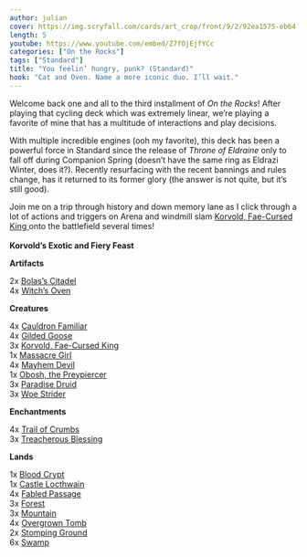 ```yaml
---
author: julian
cover: https://img.scryfall.com/cards/art_crop/front/9/2/92ea1575-eb64-43b5-b604-c6e23054f228.jpg?1571197150
length: 5
youtube: https://www.youtube.com/embed/Z7fOjEjfYCc
categories: ["On the Rocks"]
tags: ["Standard"]
title: "You feelin’ hungry, punk? (Standard)"
hook: "Cat and Oven. Name a more iconic duo. I’ll wait."
---
```


Welcome back one and all to the third installment of _On the Rocks_! After playing that cycling deck which was extremely linear, we’re playing a favorite of mine that has a multitude of interactions and play decisions.

With multiple incredible engines (ooh my favorite), this deck has been a powerful force in Standard since the release of _Throne of Eldraine_ only to fall off during Companion Spring (doesn’t have the same ring as Eldrazi Winter, does it?). Recently resurfacing with the recent bannings and rules change, has it returned to its former glory (the answer is not quite, but it’s still good).

Join me on a trip through history and down memory lane as I click through a lot of actions and triggers on Arena and windmill slam
<a
	class="accented-link"
	target="_blank"
	href="https://scryfall.com/card/eld/329/korvold-fae-cursed-king?utm_source=api"
	data-toggle="popover"
	data-placement="top"
	data-content="<img src='https://img.scryfall.com/cards/normal/front/9/2/92ea1575-eb64-43b5-b604-c6e23054f228.jpg?1571197150' width=100% height=100%>">
Korvold, Fae-Cursed King
</a> onto the battlefield several times!
<br />
<br />
**Korvold’s Exotic and Fiery Feast**

<div class="row">
    <div class="col-md-2"></div>
    <div class="col-md-8">
        <div class="row">
            <div class="col-6">
<b>Artifacts</b>
    <p class="mb-0">
    2x 
<a
	class="accented-link"
	target="_blank"
	href="https://scryfall.com/card/war/79/bolass-citadel?utm_source=api"
	data-toggle="popover"
	data-placement="top"
	data-content="<img src='https://img.scryfall.com/cards/normal/front/d/2/d2124603-d20e-40eb-97f0-a66323397ac2.jpg?1591205069' width=100% height=100%>">
	Bolas’s Citadel
</a>
    <br />
    4x 
<a
	class="accented-link"
	target="_blank"
	href="https://scryfall.com/card/eld/237/witchs-oven?utm_source=api"
	data-toggle="popover"
	data-placement="top"
	data-content="<img src='https://img.scryfall.com/cards/normal/front/0/4/04ef8493-d986-45f8-a718-617b028f7ad4.jpg?1572491150' width=100% height=100%>">
	Witch’s Oven
</a>
    </p>
<b>Creatures</b>
<p class="mb-0">
    4x 
<a
	class="accented-link"
	target="_blank"
	href="https://scryfall.com/card/eld/81/cauldron-familiar?utm_source=api"
	data-toggle="popover"
	data-placement="top"
	data-content="<img src='https://img.scryfall.com/cards/normal/front/9/a/9a539a23-8383-4525-82dd-acfe1d219fe9.jpg?1572490099' width=100% height=100%>">
	Cauldron Familiar
</a>
    <br />
    4x 
<a
	class="accented-link"
	target="_blank"
	href="https://scryfall.com/card/eld/160/gilded-goose?utm_source=api"
	data-toggle="popover"
	data-placement="top"
	data-content="<img src='https://img.scryfall.com/cards/normal/front/3/0/30377bf0-d9b1-4c14-8dde-f74b1e02d604.jpg?1572490572' width=100% height=100%>">
	Gilded Goose
</a>
    <br /> 
    3x 
<a
	class="accented-link"
	target="_blank"
	href="https://scryfall.com/card/eld/329/korvold-fae-cursed-king?utm_source=api"
	data-toggle="popover"
	data-placement="top"
	data-content="<img src='https://img.scryfall.com/cards/normal/front/9/2/92ea1575-eb64-43b5-b604-c6e23054f228.jpg?1571197150' width=100% height=100%>">
	Korvold, Fae-Cursed King
</a>
    <br />
    1x 
<a
	class="accented-link"
	target="_blank"
	href="https://scryfall.com/card/war/99/massacre-girl?utm_source=api"
	data-toggle="popover"
	data-placement="top"
	data-content="<img src='https://img.scryfall.com/cards/normal/front/b/e/be8ec9e1-2c8e-496d-9111-4d453b75b578.jpg?1559959372' width=100% height=100%>">
	Massacre Girl
</a>
    <br />
    4x 
<a
	class="accented-link"
	target="_blank"
	href="https://scryfall.com/card/war/204/mayhem-devil?utm_source=api"
	data-toggle="popover"
	data-placement="top"
	data-content="<img src='https://img.scryfall.com/cards/normal/front/1/7/17416926-168b-49b3-9231-acbb8f8a1d13.jpg?1557577188' width=100% height=100%>">
	Mayhem Devil
</a>
    <br />
    1x 
<a
	class="accented-link"
	target="_blank"
	href="https://scryfall.com/card/iko/228/obosh-the-preypiercer?utm_source=api"
	data-toggle="popover"
	data-placement="top"
	data-content="<img src='https://img.scryfall.com/cards/normal/front/4/5/451507de-9c42-43ee-b9ba-1f69e9aa29d2.jpg?1591228450' width=100% height=100%>">
	Obosh, the Preypiercer
</a>
    <br />
    3x 
<a
	class="accented-link"
	target="_blank"
	href="https://scryfall.com/card/war/171/paradise-druid?utm_source=api"
	data-toggle="popover"
	data-placement="top"
	data-content="<img src='https://img.scryfall.com/cards/normal/front/6/e/6ed8d9e7-cdad-450d-8329-fa653d387a63.jpg?1557576973' width=100% height=100%>">
	Paradise Druid
</a>
    <br />
    3x 
<a
	class="accented-link"
	target="_blank"
	href="https://scryfall.com/card/thb/123/woe-strider?utm_source=api"
	data-toggle="popover"
	data-placement="top"
	data-content="<img src='https://img.scryfall.com/cards/normal/front/3/4/3457b558-b35b-49fd-b499-b1ec755f86ce.jpg?1581480044' width=100% height=100%>">
	Woe Strider
</a>
    </p>
            </div>
            <div class="col-6">
                <b>Enchantments</b>
                            <p class="mb-0">
                        4x 
<a
	class="accented-link"
	target="_blank"
	href="https://scryfall.com/card/eld/179/trail-of-crumbs?utm_source=api"
	data-toggle="popover"
	data-placement="top"
	data-content="<img src='https://img.scryfall.com/cards/normal/front/2/6/2688ac16-4ed6-4e79-815a-be173deb4603.jpg?1572490686' width=100% height=100%>">
	Trail of Crumbs
</a>
<br />
3x 
<a
	class="accented-link"
	target="_blank"
	href="https://scryfall.com/card/thb/117/treacherous-blessing?utm_source=api"
	data-toggle="popover"
	data-placement="top"
	data-content="<img src='https://img.scryfall.com/cards/normal/front/3/5/35b3ad6b-9966-489f-a4c9-2639a634fd62.jpg?1581479982' width=100% height=100%>">
	Treacherous Blessing
</a>
</p>
<b>Lands</b>
<p class="mb-0">
1x 
<a
	class="accented-link"
	target="_blank"
	href="https://scryfall.com/card/rna/245/blood-crypt?utm_source=api"
	data-toggle="popover"
	data-placement="top"
	data-content="<img src='https://img.scryfall.com/cards/normal/front/5/f/5faba6c8-3463-47c1-ba01-09eb87fcb2d5.jpg?1584832229' width=100% height=100%>">
	Blood Crypt
</a>
<br />
1x 
<a
	class="accented-link"
	target="_blank"
	href="https://scryfall.com/card/eld/241/castle-locthwain?utm_source=api"
	data-toggle="popover"
	data-placement="top"
	data-content="<img src='https://img.scryfall.com/cards/normal/front/1/9/195383c1-4723-40b0-ba53-298dfd8e30d0.jpg?1572491183' width=100% height=100%>">
	Castle Locthwain
</a>
<br />
4x 
<a
	class="accented-link"
	target="_blank"
	href="https://scryfall.com/card/eld/244/fabled-passage?utm_source=api"
	data-toggle="popover"
	data-placement="top"
	data-content="<img src='https://img.scryfall.com/cards/normal/front/b/8/b841bfa8-7c17-4df2-8466-780ab9a4a53a.jpg?1572491204' width=100% height=100%>">
	Fabled Passage
</a>
<br />
3x 
<a
	class="accented-link"
	target="_blank"
	href="https://scryfall.com/card/iko/272/forest?utm_source=api"
	data-toggle="popover"
	data-placement="top"
	data-content="<img src='https://img.scryfall.com/cards/normal/front/9/c/9c348494-f60c-4bd1-9077-bff24f2e634b.jpg?1591228875' width=100% height=100%>">
	Forest
</a>
<br />
3x 
<a
	class="accented-link"
	target="_blank"
	href="https://scryfall.com/card/iko/269/mountain?utm_source=api"
	data-toggle="popover"
	data-placement="top"
	data-content="<img src='https://img.scryfall.com/cards/normal/front/a/e/ae3d2fcd-11e0-4071-8c53-cb3315b7360a.jpg?1591228835' width=100% height=100%>">
	Mountain
</a>
<br />
4x 
<a
	class="accented-link"
	target="_blank"
	href="https://scryfall.com/card/grn/253/overgrown-tomb?utm_source=api"
	data-toggle="popover"
	data-placement="top"
	data-content="<img src='https://img.scryfall.com/cards/normal/front/e/f/eff1f52c-5c43-4260-aaa0-6920846a191c.jpg?1572894177' width=100% height=100%>">
	Overgrown Tomb
</a>
<br />
2x 
<a
	class="accented-link"
	target="_blank"
	href="https://scryfall.com/card/rna/259/stomping-ground?utm_source=api"
	data-toggle="popover"
	data-placement="top"
	data-content="<img src='https://img.scryfall.com/cards/normal/front/d/c/dcaa1ff6-304e-4660-9df3-36de8e89592e.jpg?1584832363' width=100% height=100%>">
	Stomping Ground
</a>
<br />
6x 
<a
	class="accented-link"
	target="_blank"
	href="https://scryfall.com/card/iko/266/swamp?utm_source=api"
	data-toggle="popover"
	data-placement="top"
	data-content="<img src='https://img.scryfall.com/cards/normal/front/6/c/6c8c3f0e-7af4-410b-a675-9ea84f51e812.jpg?1591228797' width=100% height=100%>">
	Swamp
</a>
</p>    
            </div>
        </div>
    </div>
</div>
<br />
